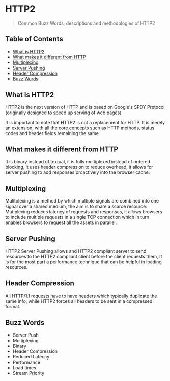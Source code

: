 # HTTP2
> Common Buzz Words, descriptions and methodologies of HTTP2

## Table of Contents
- [What is HTTP2](#what-is-http2)
- [What makes it different from HTTP](#what-makes-it-different-from-http)
- [Multiplexing](#multiplexing)
- [Server Pushing](#server-pushing)
- [Header Compression](#header-compression)
- [Buzz Words](#buzz-words)

## What is HTTP2
HTTP2 is the next version of HTTP and is based on Google's SPDY Protocol (originally designed to speed up serving of web pages)

It is important to note that HTTP2 is not a replacement for HTTP. It is merely an extension, with all the core concepts such as HTTP methods, status codes and header fields remaining the same.

## What makes it different from HTTP
It is binary instead of textual, it is fully multiplexed instead of ordered blocking, it uses header compression to reduce overhead, it allows for server pushing to add responses proactively into the browser cache.

## Multiplexing
Mulitplexing is a method by which multiple signals are combined into one signal over a shared medium, the aim is to share a scarce resource. Mutiplexing reduces latency of requests and responses, it allows browsers to include multiple requests in a single TCP connection which in turn enables browsers to request all the assets in parallel.

## Server Pushing
HTTP2 Server Pushing allows and HTTP2 compliant server to send resources to the HTTP2 compliant client before the client requests them, It is for the most part a performance technique that can be helpful in loading resources.

## Header Compression
All HTTP/1.1 requests have to have headers which typically duplicate the same info, while HTTP2 forces all headers to be sent in a compressed format.

## Buzz Words
- Server Push
- Multiplexing
- Binary
- Header Compression
- Reduced Latency
- Performance
- Load times
- Stream Priority



